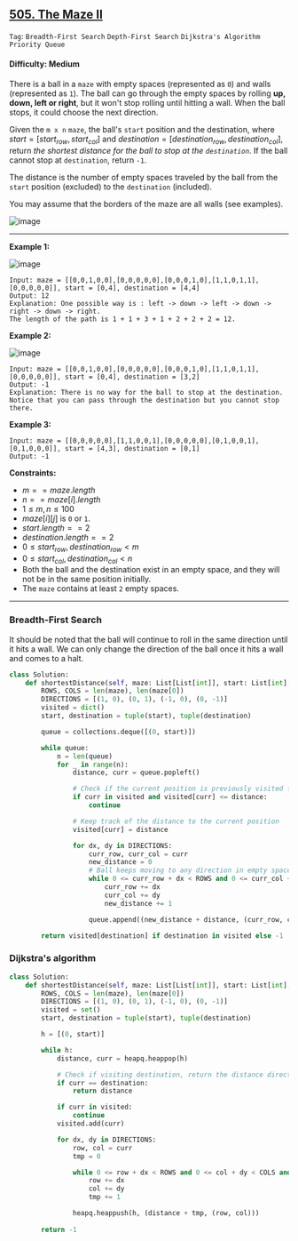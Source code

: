 ## [505. The Maze II](https://leetcode.com/problems/the-maze-ii)

```Tag```: ```Breadth-First Search``` ```Depth-First Search``` ```Dijkstra's Algorithm``` ```Priority Queue```

#### Difficulty: Medium

There is a ball in a ```maze``` with empty spaces (represented as ```0```) and walls (represented as ```1```). The ball can go through the empty spaces by rolling __up, down, left or right__, but it won't stop rolling until hitting a wall. When the ball stops, it could choose the next direction.

Given the ```m x n``` ```maze```, the ball's ```start``` position and the destination, where $start = [start_{row}, start_{col}]$ and $destination = [destination_{row}, destination_{col}]$, return _the shortest distance for the ball to stop at the ```destination```_. If the ball cannot stop at ```destination```, return ```-1```.

The distance is the number of empty spaces traveled by the ball from the ```start``` position (excluded) to the ```destination``` (included).

You may assume that the borders of the maze are all walls (see examples).

![image](https://github.com/quananhle/Python/assets/35042430/80c348a5-af4e-4517-b032-323ad1c8374d)

---

__Example 1:__

![image](https://assets.leetcode.com/uploads/2021/03/31/maze1-1-grid.jpg)
```
Input: maze = [[0,0,1,0,0],[0,0,0,0,0],[0,0,0,1,0],[1,1,0,1,1],[0,0,0,0,0]], start = [0,4], destination = [4,4]
Output: 12
Explanation: One possible way is : left -> down -> left -> down -> right -> down -> right.
The length of the path is 1 + 1 + 3 + 1 + 2 + 2 + 2 = 12.
```

__Example 2:__

![image](https://assets.leetcode.com/uploads/2021/03/31/maze1-2-grid.jpg)
```
Input: maze = [[0,0,1,0,0],[0,0,0,0,0],[0,0,0,1,0],[1,1,0,1,1],[0,0,0,0,0]], start = [0,4], destination = [3,2]
Output: -1
Explanation: There is no way for the ball to stop at the destination. Notice that you can pass through the destination but you cannot stop there.
```

__Example 3:__
```
Input: maze = [[0,0,0,0,0],[1,1,0,0,1],[0,0,0,0,0],[0,1,0,0,1],[0,1,0,0,0]], start = [4,3], destination = [0,1]
Output: -1
```

__Constraints:__

- $m == maze.length$
- $n == maze[i].length$
- $1 \le m, n \le 100$
- $maze[i][j]$ is ```0``` or ```1```.
- $start.length == 2$
- $destination.length == 2$
- $0 \le start_{row}, destination_{row} \lt m$
- $0 \le start_{col}, destination_{col} \lt n$
- Both the ball and the destination exist in an empty space, and they will not be in the same position initially.
- The ```maze``` contains at least ```2``` empty spaces.

---

### Breadth-First Search

It should be noted that the ball will continue to roll in the same direction until it hits a wall. We can only change the direction of the ball once it hits a wall and comes to a halt.

```Python
class Solution:
    def shortestDistance(self, maze: List[List[int]], start: List[int], destination: List[int]) -> int:
        ROWS, COLS = len(maze), len(maze[0])
        DIRECTIONS = [(1, 0), (0, 1), (-1, 0), (0, -1)]
        visited = dict()
        start, destination = tuple(start), tuple(destination)

        queue = collections.deque([(0, start)])

        while queue:
            n = len(queue)
            for _ in range(n):
                distance, curr = queue.popleft()

                # Check if the current position is previously visited from a shorter distance, no further search needed from this point
                if curr in visited and visited[curr] <= distance:
                    continue

                # Keep track of the distance to the current position
                visited[curr] = distance

                for dx, dy in DIRECTIONS:
                    curr_row, curr_col = curr
                    new_distance = 0
                    # Ball keeps moving to any direction in empty spaces
                    while 0 <= curr_row + dx < ROWS and 0 <= curr_col + dy < COLS and maze[curr_row + dx][curr_col + dy] == 0:
                        curr_row += dx
                        curr_col += dy
                        new_distance += 1

                    queue.append((new_distance + distance, (curr_row, curr_col)))

        return visited[destination] if destination in visited else -1
```

### Dijkstra's algorithm

```Python
class Solution:
    def shortestDistance(self, maze: List[List[int]], start: List[int], destination: List[int]) -> int:
        ROWS, COLS = len(maze), len(maze[0])
        DIRECTIONS = [(1, 0), (0, 1), (-1, 0), (0, -1)]
        visited = set()
        start, destination = tuple(start), tuple(destination)

        h = [(0, start)]

        while h:
            distance, curr = heapq.heappop(h)

            # Check if visiting destination, return the distance directly since Dijkstra's algorithm guarantees nodes appearing in shortest distance ordering.
            if curr == destination:
                return distance

            if curr in visited:
                continue
            visited.add(curr)

            for dx, dy in DIRECTIONS:
                row, col = curr
                tmp = 0

                while 0 <= row + dx < ROWS and 0 <= col + dy < COLS and maze[row + dx][col + dy] == 0:
                    row += dx
                    col += dy
                    tmp += 1

                heapq.heappush(h, (distance + tmp, (row, col)))
        
        return -1
```
